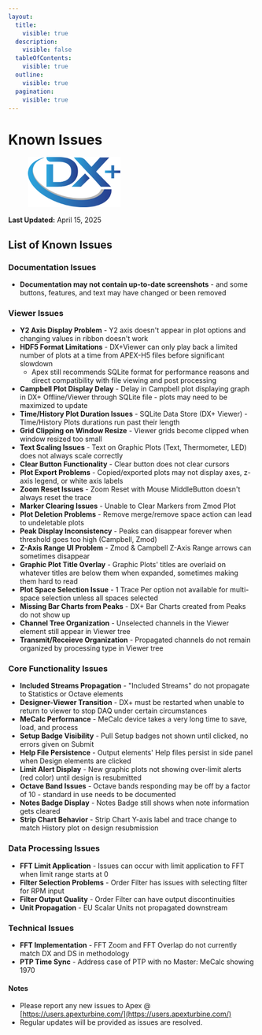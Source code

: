 ```yaml
---
layout:
  title:
    visible: true
  description:
    visible: false
  tableOfContents:
    visible: true
  outline:
    visible: true
  pagination:
    visible: true
---
```


# Known Issues

<div align="left">

<figure><img src="../.gitbook/assets/DX+_blue@300x.png" alt="" width="188"><figcaption></figcaption></figure>

</div>

**Last Updated:** April 15, 2025

## List of Known Issues

### Documentation Issues
- **Documentation may not contain up-to-date screenshots** - and some buttons, features, and text may have changed or been removed

### Viewer Issues
- **Y2 Axis Display Problem** - Y2 axis doesn't appear in plot options and changing values in ribbon doesn't work
- **HDF5 Format Limitations** - DX+Viewer can only play back a limited number of plots at a time from APEX-H5 files before significant slowdown
  - Apex still recommends SQLite format for performance reasons and direct compatibility with file viewing and post processing
- **Campbell Plot Display Delay** - Delay in Campbell plot displaying graph in DX+ Offline/Viewer through SQLite file - plots may need to be maximized to update
- **Time/History Plot Duration Issues** - SQLite Data Store (DX+ Viewer) - Time/History Plots durations run past their length
- **Grid Clipping on Window Resize** - Viewer grids become clipped when window resized too small
- **Text Scaling Issues** - Text on Graphic Plots (Text, Thermometer, LED) does not always scale correctly
- **Clear Button Functionality** - Clear button does not clear cursors
- **Plot Export Problems** - Copied/exported plots may not display axes, z-axis legend, or white axis labels
- **Zoom Reset Issues** - Zoom Reset with Mouse MiddleButton doesn't always reset the trace
- **Marker Clearing Issues** - Unable to Clear Markers from Zmod Plot
- **Plot Deletion Problems** - Remove merge/remove space action can lead to undeletable plots
- **Peak Display Inconsistency** - Peaks can disappear forever when threshold goes too high (Campbell, Zmod)
- **Z-Axis Range UI Problem** - Zmod & Campbell Z-Axis Range arrows can sometimes disappear
- **Graphic Plot Title Overlay** - Graphic Plots' titles are overlaid on whatever titles are below them when expanded, sometimes making them hard to read
- **Plot Space Selection Issue** - 1 Trace Per option not available for multi-space selection unless all spaces selected
- **Missing Bar Charts from Peaks** - DX+ Bar Charts created from Peaks do not show up
- **Channel Tree Organization** - Unselected channels in the Viewer element still appear in Viewer tree
- **Transmit/Receieve Organization** - Propagated channels do not remain organized by processing type in Viewer tree

### Core Functionality Issues
- **Included Streams Propagation** - "Included Streams" do not propagate to Statistics or Octave elements
- **Designer-Viewer Transition** - DX+ must be restarted when unable to return to viewer to stop DAQ under certain circumstances
- **MeCalc Performance** - MeCalc device takes a very long time to save, load, and process
- **Setup Badge Visibility** - Pull Setup badges not shown until clicked, no errors given on Submit
- **Help File Persistence** - Output elements' Help files persist in side panel when Design elements are clicked
- **Limit Alert Display** - New graphic plots not showing over-limit alerts (red color) until design is resubmitted
- **Octave Band Issues** - Octave bands responding may be off by a factor of 10 - standard in use needs to be documented
- **Notes Badge Display** - Notes Badge still shows when note information gets cleared
- **Strip Chart Behavior** - Strip Chart Y-axis label and trace change to match History plot on design resubmission

### Data Processing Issues
- **FFT Limit Application** - Issues can occur with limit application to FFT when limit range starts at 0
- **Filter Selection Problems** - Order Filter has issues with selecting filter for RPM input
- **Filter Output Quality** - Order Filter can have output discontinuities
- **Unit Propagation** - EU Scalar Units not propagated downstream

### Technical Issues
- **FFT Implementation** - FFT Zoom and FFT Overlap do not currently match DX and DS in methodology
- **PTP Time Sync** - Address case of PTP with no Master: MeCalc showing 1970

#### Notes
* Please report any new issues to Apex @ [https://users.apexturbine.com/](https://users.apexturbine.com/)
* Regular updates will be provided as issues are resolved.
